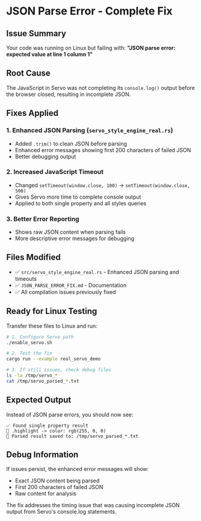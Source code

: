 # JSON Parse Error - Complete Fix

## Issue Summary
Your code was running on Linux but failing with:
**"JSON parse error: expected value at line 1 column 1"**

## Root Cause
The JavaScript in Servo was not completing its `console.log()` output before the browser closed, resulting in incomplete JSON.

## Fixes Applied

### 1. Enhanced JSON Parsing (`servo_style_engine_real.rs`)
- Added `.trim()` to clean JSON before parsing
- Enhanced error messages showing first 200 characters of failed JSON
- Better debugging output

### 2. Increased JavaScript Timeout  
- Changed `setTimeout(window.close, 100)` → `setTimeout(window.close, 500)`
- Gives Servo more time to complete console output
- Applied to both single property and all styles queries

### 3. Better Error Reporting
- Shows raw JSON content when parsing fails
- More descriptive error messages for debugging

## Files Modified
- ✅ `src/servo_style_engine_real.rs` - Enhanced JSON parsing and timeouts
- ✅ `JSON_PARSE_ERROR_FIX.md` - Documentation
- ✅ All compilation issues previously fixed

## Ready for Linux Testing

Transfer these files to Linux and run:

```bash
# 1. Configure Servo path
./enable_servo.sh

# 2. Test the fix
cargo run --example real_servo_demo

# 3. If still issues, check debug files
ls -la /tmp/servo_*
cat /tmp/servo_parsed_*.txt
```

## Expected Output
Instead of JSON parse errors, you should now see:
```
✅ Found single property result
🎯 .highlight -> color: rgb(255, 0, 0)
📄 Parsed result saved to: /tmp/servo_parsed_*.txt
```

## Debug Information
If issues persist, the enhanced error messages will show:
- Exact JSON content being parsed
- First 200 characters of failed JSON
- Raw content for analysis

The fix addresses the timing issue that was causing incomplete JSON output from Servo's console.log statements.